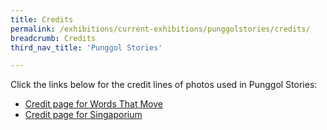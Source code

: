 ```yaml
---
title: Credits
permalink: /exhibitions/current-exhibitions/punggolstories/credits/
breadcrumb: Credits
third_nav_title: 'Punggol Stories'

---
```


Click the links below for the credit lines of photos used in Punggol Stories:

* [Credit page for Words That Move](/exhibitions/current-exhibitions/punggolstories/credits/wtm/)
* [Credit page for Singaporium](/exhibitions/current-exhibitions/punggolstories/credits/singa/)